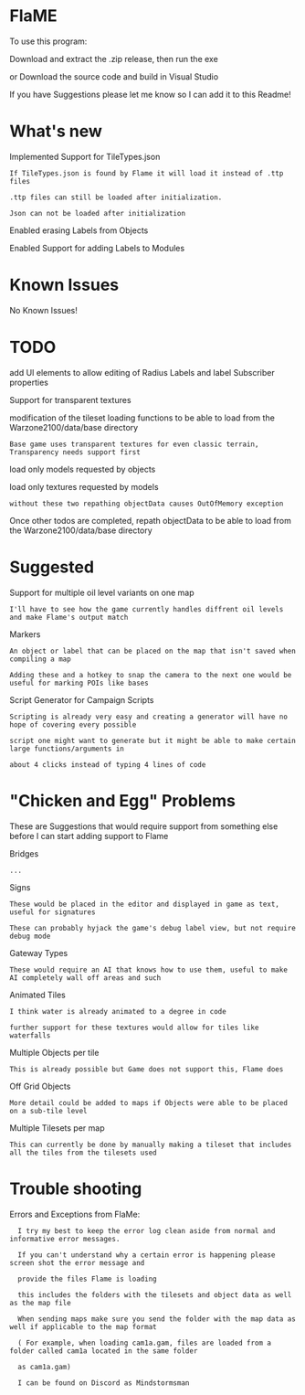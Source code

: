 # FlaME

To use this program:

Download and extract the .zip release, then run the exe

or Download the source code and build in Visual Studio

If you have Suggestions please let me know so I can add it to this Readme!

# What's new

Implemented Support for TileTypes.json

    If TileTypes.json is found by Flame it will load it instead of .ttp files

    .ttp files can still be loaded after initialization.

    Json can not be loaded after initialization

Enabled erasing Labels from Objects

Enabled Support for adding Labels to Modules

# Known Issues

No Known Issues!

# TODO

add UI elements to allow editing of Radius Labels and label Subscriber properties

Support for transparent textures

modification of the tileset loading functions to be able to load from the Warzone2100/data/base directory

    Base game uses transparent textures for even classic terrain, Transparency needs support first

load only models requested by objects

load only textures requested by models

	without these two repathing objectData causes OutOfMemory exception

Once other todos are completed, repath objectData to be able to load from the Warzone2100/data/base directory

# Suggested

Support for multiple oil level variants on one map

    I'll have to see how the game currently handles diffrent oil levels and make Flame's output match

Markers

    An object or label that can be placed on the map that isn't saved when compiling a map

    Adding these and a hotkey to snap the camera to the next one would be useful for marking POIs like bases

Script Generator for Campaign Scripts

    Scripting is already very easy and creating a generator will have no hope of covering every possible

    script one might want to generate but it might be able to make certain large functions/arguments in

    about 4 clicks instead of typing 4 lines of code

# "Chicken and Egg" Problems

These are Suggestions that would require support from something else before I can start adding support to Flame

Bridges

    ...

Signs

    These would be placed in the editor and displayed in game as text, useful for signatures

    These can probably hyjack the game's debug label view, but not require debug mode

Gateway Types

    These would require an AI that knows how to use them, useful to make AI completely wall off areas and such

Animated Tiles

    I think water is already animated to a degree in code
    
    further support for these textures would allow for tiles like waterfalls

Multiple Objects per tile

    This is already possible but Game does not support this, Flame does

Off Grid Objects
    
    More detail could be added to maps if Objects were able to be placed on a sub-tile level

Multiple Tilesets per map

    This can currently be done by manually making a tileset that includes all the tiles from the tilesets used

# Trouble shooting

Errors and Exceptions from FlaMe:

      I try my best to keep the error log clean aside from normal and informative error messages.

      If you can't understand why a certain error is happening please screen shot the error message and

      provide the files Flame is loading

      this includes the folders with the tilesets and object data as well as the map file

      When sending maps make sure you send the folder with the map data as well if applicable to the map format

      ( For example, when loading cam1a.gam, files are loaded from a folder called cam1a located in the same folder

      as cam1a.gam)

      I can be found on Discord as Mindstormsman
